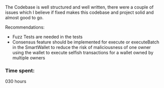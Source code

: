 The Codebase is well structured and well written, there were a couple of issues which I believe if fixed makes this codebase and project solid and almost good to go.

Recommendations:
- Fuzz Tests are needed in the tests
- Consensus feature should be implemented for execute or executeBatch in the SmartWallet to reduce the risk of maliciousness of one owner using the wallet to execute selfish transactions for a wallet owned by multiple owners

### Time spent:
030 hours